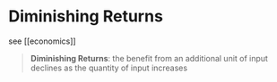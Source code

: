 # Diminishing Returns

see [[economics]]

> **Diminishing Returns**: the benefit from an additional unit of input declines as the quantity of input increases
